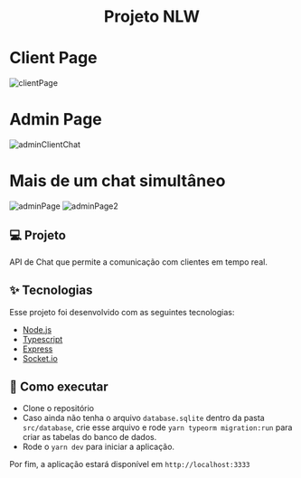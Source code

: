 <h1 align="center">Projeto NLW</h1>

# Client Page
![clientPage](https://user-images.githubusercontent.com/60073178/119563483-fa219a80-bd7d-11eb-864a-3081881c9268.jpg)

# Admin Page
![adminClientChat](https://user-images.githubusercontent.com/60073178/119563480-f9890400-bd7d-11eb-9124-9df78bccbdba.jpg)

# Mais de um chat simultâneo
![adminPage](https://user-images.githubusercontent.com/60073178/119563481-f9890400-bd7d-11eb-838c-cf18b7b4f3c4.jpg)
![adminPage2](https://user-images.githubusercontent.com/60073178/119563482-fa219a80-bd7d-11eb-95cc-ebdd2de1672f.jpg)

## 💻 Projeto

API de Chat que permite a comunicação com clientes em tempo real.

## ✨ Tecnologias

Esse projeto foi desenvolvido com as seguintes tecnologias:

- [Node.js](https://nodejs.org/en/)
- [Typescript](https://www.typescriptlang.org/)
- [Express](https://expressjs.com/pt-br/)
- [Socket.io](https://socket.io/)

## 🚀 Como executar

- Clone o repositório
- Caso ainda não tenha o arquivo `database.sqlite` dentro da pasta `src/database`, crie esse arquivo e rode `yarn typeorm migration:run` para criar as tabelas do banco de dados.
- Rode o `yarn dev` para iniciar a aplicação.

Por fim, a aplicação estará disponível em `http://localhost:3333`
